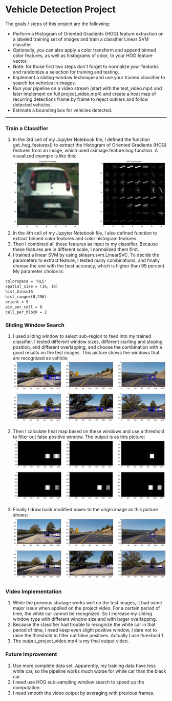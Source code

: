 
# Vehicle Detection Project

The goals / steps of this project are the following:

* Perform a Histogram of Oriented Gradients (HOG) feature extraction on a labeled training set of images and train a classifier Linear SVM classifier
* Optionally, you can also apply a color transform and append binned color features, as well as histograms of color, to your HOG feature vector.
* Note: for those first two steps don't forget to normalize your features and randomize a selection for training and testing.
* Implement a sliding-window technique and use your trained classifier to search for vehicles in images.
* Run your pipeline on a video stream (start with the test_video.mp4 and later implement on full project_video.mp4) and create a heat map of recurring detections frame by frame to reject outliers and follow detected vehicles.
* Estimate a bounding box for vehicles detected.
---
[//]: # (Image References)
[image1]: ./output_images/HOG_example.png
[image2]: ./output_images/Hot_window.png
[image3]: ./output_images/Heatmap.png
[image4]: ./output_images/Labeled_box.png


### Train a Classifier
1. In the 3rd cell of my Jupyter Notebook file, I defined the function get_hog_features() to extract the Histogram of Oriented Gradients (HOG) features from an image, which used skimage.feature.hog function. A visualized example is like this:
![alt text][image1]
2. In the 4th cell of my Jupyter Notebook file, I also defined function to extract binned color features and color histogram features.  
3. Then I combined all these features as input to my classifier. Because these features are in different scale, I normalized them first.  
4. I trained a linear SVM by using sklearn.svm.LinearSVC. To decide the parameters to extract feature, I tested many combinations, and finally choose the one with the best accuracy, which is higher than 99 percent. My parameter choice is:
```
colorspace = 'HLS'
spatial_size = (16, 16)
hist_bins=16
hist_range=(0,256)
orient = 9
pix_per_cell = 8
cell_per_block = 2
```

### Sliding Window Search

1. I used sliding window to select sub-region to feed into my trained classifier. I tested different window sizes, different starting and stoping position, and different overlapping, and choose the combination with a good results on the test images. This picture shows the windows that are recognized as vehicle:  
![alt text][image2]

2. Then I calculate heat map based on these windows and use a threshold to filter out false positive window. The output is as this picture:  
![alt text][image3]

3. Finally I draw back modified boxes to the origin image as this picture shows:  
![alt text][image4]

### Video Implementation

1. While the previous stratage works well on the test images, it had some major issue when applied on the project video. For a certain period of time, the white car cannot be recognized. So I increase my sliding window type with different window size and with larger overlapping.  
2. Because the classifier had trouble to recognize the white car in that period of time, I need keep even slight positive window, I dare not to raise the threshold to filter out false positives. Actually I use threshold 1.  
3. The output_project_video.mp4 is my final output video.

### Future Improvement

1. Use more complete data set. Apparently, my training data have less white car, so the pipeline works much worse for white car than the black car.  
2. I need use HOG sub-sampling window search to speed up the computation.  
3. I need smooth the video output by averaging with previous frames.



```python

```
